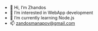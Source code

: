 - 👋 Hi, I’m Zhandos
- 👀 I’m interested in WebApp development
- 🌱 I’m currently learning Node.js
- 📫 zandosmanapov@gmail.com

<!---
zhandos-manapov/zhandos-manapov is a ✨ special ✨ repository because its `README.md` (this file) appears on your GitHub profile.
You can click the Preview link to take a look at your changes.
--->
